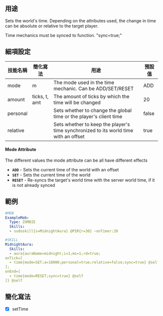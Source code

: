 ## 用途
Sets the world's time. Depending on the attributes used, the change in time can be absolute or relative to the target player.

Time mechanics must be synced to function. "sync=true;"

## 細項設定
| 技能名稱 | 簡化寫法| 用途 | 預設值 |
|-----------|-----------|----------------------------------------------------------------------|---------|
| mode  | m | The mode used in the time mechanic. Can be ADD/SET/RESET | ADD |
| amount| ticks, t, amt | The amount of ticks by which the time will be changed| 20  |
| personal  |   | Sets whether to change the global time or the player's client time   | false   |
| relative  |   | Sets whether to keep the player's time synchronized to its world time with an offset  | true|

#### Mode Attribute
The different values the mode attribute can be all have different effects
- **`ADD`** - Sets the current time of the world with an offset
- **`SET`** - Sets the current time of the world
- **`RESET`** - Re-syncs the target's world time with the server world time, if it is not already synced

## 範例
```yaml
#MOB
ExampleMob:
  Type: ZOMBIE
  Skills:
  - sudoskill{s=MidnightAura} @PIR{r=30} ~onTimer:20
```
```yaml
#SKILL
MidnightAura:
  Skills:
  - aura{auraName=midnight;i=1;ms=1;rd=true;
onTick=[
  - time{mode=SET;a=18000;personal=true;relative=false;sync=true} @self
];
onEnd=[
  - time{mode=RESET;sync=true} @self
]} @self
```

## 簡化寫法
- [x] setTime